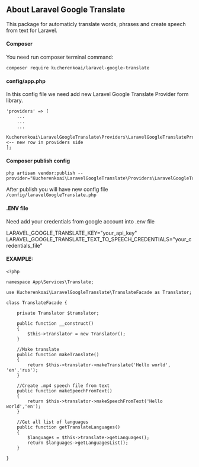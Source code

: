 ## About Laravel Google Translate
This package for automaticly translate words, phrases and create speech from text for Laravel. 

#### Composer

You need run composer terminal command:
```
composer require kucherenkoai/laravel-google-translate
```

#### config/app.php

In this config file we need add new Laravel Google Translate Provider form library.

````
'providers' => [
    ...
    ...
    ...
    Kucherenkoai\LaravelGoogleTranslate\Providers\LaravelGoogleTranslateProvider::class <-- new row in providers side 
];
````

#### Composer publish config

```
php artisan vendor:publish --provider="Kucherenkoai\LaravelGoogleTranslate\Providers\LaravelGoogleTranslateProvider"
```

After publish you will have new config file `/config/laravelGoogleTranslate.php`

#### .ENV file

Need add your credentials from google account into .env file

LARAVEL_GOOGLE_TRANSLATE_KEY="your_api_key"
LARAVEL_GOOGLE_TRANSLATE_TEXT_TO_SPEECH_CREDENTIALS="your_credentials_file"


#### EXAMPLE:


````
<?php

namespace App\Services\Translate;

use Kucherenkoai\LaravelGoogleTranslate\TranslateFacade as Translator;

class TranslateFacade {

    private Translator $translator;

    public function __construct()
    {
        $this->translator = new Translator();
    }

    //Make translate
    public function makeTranslate()
    {
        return $this->translator->makeTranslate('Hello world', 'en','rus');
    }

    //Create .mp4 speech file from text
    public function makeSpeechFromText()
    {
        return $this->translator->makeSpeechFromText('Hello world','en');
    }

    //Get all list of languages
    public function getTranslateLanguages()
    {
        $languages = $this->translate->getLanguages();
        return $languages->getLanguagesList();
    }

}
````

